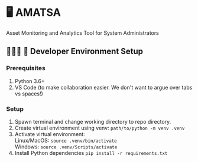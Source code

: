# 🖥 AMATSA
Asset Monitoring and Analytics Tool for System Administrators

## 👩🏼‍💻 🚀 Developer Environment Setup

### Prerequisites
1. Python 3.6+
2. VS Code (to make collaboration easier. We don't want to argue over tabs vs spaces!)

### Setup
1. Spawn terminal and change working directory to repo directory.
2. Create virtual environment using venv: `path/to/python -m venv .venv`
3. Activate virtual environment:<br/>
Linux/MacOS:  `source .venv/bin/activate`<br/>
Windows:  `source .venv/Scripts/activate`<br/>
4. Install Python dependencies
`pip install -r requirements.txt`
